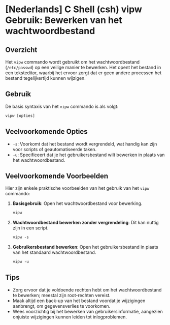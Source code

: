 # [Nederlands] C Shell (csh) vipw Gebruik: Bewerken van het wachtwoordbestand

## Overzicht
Het `vipw` commando wordt gebruikt om het wachtwoordbestand (`/etc/passwd`) op een veilige manier te bewerken. Het opent het bestand in een teksteditor, waarbij het ervoor zorgt dat er geen andere processen het bestand tegelijkertijd kunnen wijzigen.

## Gebruik
De basis syntaxis van het `vipw` commando is als volgt:

```csh
vipw [opties]
```

## Veelvoorkomende Opties
- `-s`: Voorkomt dat het bestand wordt vergrendeld, wat handig kan zijn voor scripts of geautomatiseerde taken.
- `-u`: Specificeert dat je het gebruikersbestand wilt bewerken in plaats van het wachtwoordbestand.

## Veelvoorkomende Voorbeelden
Hier zijn enkele praktische voorbeelden van het gebruik van het `vipw` commando:

1. **Basisgebruik**: Open het wachtwoordbestand voor bewerking.
   ```csh
   vipw
   ```

2. **Wachtwoordbestand bewerken zonder vergrendeling**: Dit kan nuttig zijn in een script.
   ```csh
   vipw -s
   ```

3. **Gebruikersbestand bewerken**: Open het gebruikersbestand in plaats van het standaard wachtwoordbestand.
   ```csh
   vipw -u
   ```

## Tips
- Zorg ervoor dat je voldoende rechten hebt om het wachtwoordbestand te bewerken; meestal zijn root-rechten vereist.
- Maak altijd een back-up van het bestand voordat je wijzigingen aanbrengt, om gegevensverlies te voorkomen.
- Wees voorzichtig bij het bewerken van gebruikersinformatie, aangezien onjuiste wijzigingen kunnen leiden tot inlogproblemen.